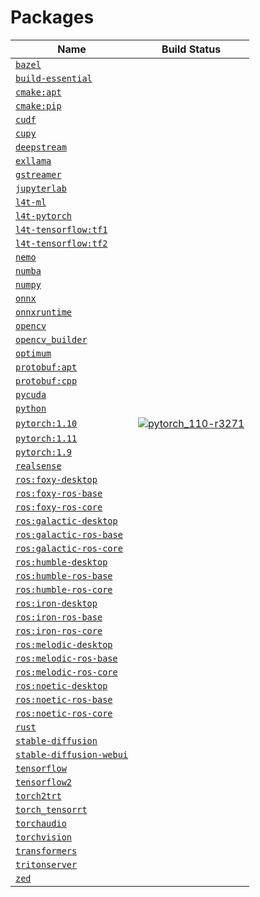 # Packages
| Name | Build Status |
|------------|------------|
| [`bazel`](/packages/bazel) |  |
| [`build-essential`](/packages/build-essential) |  |
| [`cmake:apt`](/packages/cmake/cmake_apt) |  |
| [`cmake:pip`](/packages/cmake/cmake_pip) |  |
| [`cudf`](/packages/rapids/cudf) |  |
| [`cupy`](/packages/cupy) |  |
| [`deepstream`](/packages/deepstream) |  |
| [`exllama`](/packages/llm/exllama) |  |
| [`gstreamer`](/packages/gstreamer) |  |
| [`jupyterlab`](/packages/jupyterlab) |  |
| [`l4t-ml`](/packages/l4t/l4t-ml) |  |
| [`l4t-pytorch`](/packages/l4t/l4t-pytorch) |  |
| [`l4t-tensorflow:tf1`](/packages/l4t/l4t-tensorflow) |  |
| [`l4t-tensorflow:tf2`](/packages/l4t/l4t-tensorflow) |  |
| [`nemo`](/packages/nemo) |  |
| [`numba`](/packages/numba) |  |
| [`numpy`](/packages/numpy) |  |
| [`onnx`](/packages/onnx) |  |
| [`onnxruntime`](/packages/onnxruntime) |  |
| [`opencv`](/packages/opencv) |  |
| [`opencv_builder`](/packages/opencv/opencv_builder) |  |
| [`optimum`](/packages/llm/optimum) |  |
| [`protobuf:apt`](/packages/protobuf/protobuf_apt) |  |
| [`protobuf:cpp`](/packages/protobuf/protobuf_cpp) |  |
| [`pycuda`](/packages/pycuda) |  |
| [`python`](/packages/python) |  |
| [`pytorch:1.10`](/packages/pytorch) | [![`pytorch_110-r3271`](https://github.com/dusty-nv/jetson-containers/actions/workflows/pytorch_110-r3271.yml/badge.svg)](https://github.com/dusty-nv/jetson-containers/actions/workflows/pytorch_110-r3271.yml) |
| [`pytorch:1.11`](/packages/pytorch) |  |
| [`pytorch:1.9`](/packages/pytorch) |  |
| [`realsense`](/packages/realsense) |  |
| [`ros:foxy-desktop`](/packages/ros) |  |
| [`ros:foxy-ros-base`](/packages/ros) |  |
| [`ros:foxy-ros-core`](/packages/ros) |  |
| [`ros:galactic-desktop`](/packages/ros) |  |
| [`ros:galactic-ros-base`](/packages/ros) |  |
| [`ros:galactic-ros-core`](/packages/ros) |  |
| [`ros:humble-desktop`](/packages/ros) |  |
| [`ros:humble-ros-base`](/packages/ros) |  |
| [`ros:humble-ros-core`](/packages/ros) |  |
| [`ros:iron-desktop`](/packages/ros) |  |
| [`ros:iron-ros-base`](/packages/ros) |  |
| [`ros:iron-ros-core`](/packages/ros) |  |
| [`ros:melodic-desktop`](/packages/ros) |  |
| [`ros:melodic-ros-base`](/packages/ros) |  |
| [`ros:melodic-ros-core`](/packages/ros) |  |
| [`ros:noetic-desktop`](/packages/ros) |  |
| [`ros:noetic-ros-base`](/packages/ros) |  |
| [`ros:noetic-ros-core`](/packages/ros) |  |
| [`rust`](/packages/rust) |  |
| [`stable-diffusion`](/packages/diffusion/stable-diffusion) |  |
| [`stable-diffusion-webui`](/packages/diffusion/stable-diffusion-webui) |  |
| [`tensorflow`](/packages/tensorflow) |  |
| [`tensorflow2`](/packages/tensorflow) |  |
| [`torch2trt`](/packages/pytorch/torch2trt) |  |
| [`torch_tensorrt`](/packages/pytorch/torch_tensorrt) |  |
| [`torchaudio`](/packages/pytorch/torchaudio) |  |
| [`torchvision`](/packages/pytorch/torchvision) |  |
| [`transformers`](/packages/llm/transformers) |  |
| [`tritonserver`](/packages/tritonserver) |  |
| [`zed`](/packages/zed) |  |

